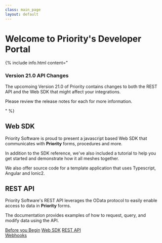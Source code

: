 ```yaml
---
class: main_page
layout: default
---
```

# Welcome to Priority's Developer Portal

{% include info.html content="<h3>Version 21.0 API Changes</h3><p> The upcomoing Version 21.0 of Priority contains changes to both the REST API and the Web SDK that might affect your integrations.</p> <p> Please review the release notes for each for more information.</p>" %}


## Web SDK
Priority Software is proud to present a javascript based Web SDK that communicates with **Priority** forms, procedures and more.

In addition to the SDK reference, we've also included a tutorial to help you get started and demonstrate how it all meshes together.

We also offer source code for a template application that uses Typescript, Angular and Ionic2.

## REST API

Priority Software's REST API leverages the OData protocol to easily enable access to data in **Priority** forms. 

The documentation provides examples of how to request, query, and modify data using the API.

<a  class="inline-link" href="./general">Before you Begin</a>
<a  class="inline-link" href="./api">Web SDK</a>
<a  class="inline-link" href="./restapi">REST API</a>
<br>
<a  class="inline-link" href="./webhooks">Webhooks</a>



